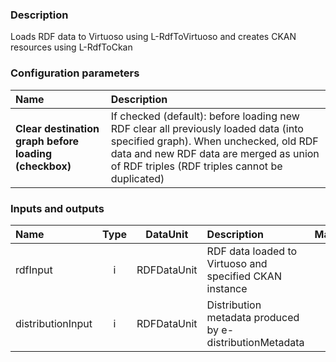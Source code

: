 ### Description

Loads RDF data to Virtuoso using L-RdfToVirtuoso and creates CKAN resources using L-RdfToCkan

### Configuration parameters

| Name | Description |
|:----|:----|
|**Clear destination graph before loading (checkbox)** | If checked (default): before loading new RDF clear all previously loaded data (into specified graph). When unchecked, old RDF data and new RDF data are merged as union of RDF triples (RDF triples cannot be duplicated) |

### Inputs and outputs

|Name |Type | DataUnit | Description | Mandatory |
|:--------|:------:|:------:|:-------------|:---------------------:|
|rdfInput          |i| RDFDataUnit| RDF data loaded to Virtuoso and specified CKAN instance |x|
|distributionInput |i| RDFDataUnit| Distribution metadata produced by e-distributionMetadata | |